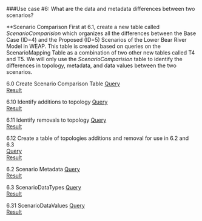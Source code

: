 ###Use case #6: What are the data and metadata differences between two scenarios?   

**Scenario Comparison
First at 6.1, create a new table called *ScenarioComparision* which organizes all the differences between the Base Case (ID=4) and the Proposed (ID=5) Scenarios of the Lower Bear River Model in WEAP. This table is created based on queries on the ScenarioMapping Table as a combination of two other new tables called T4 and T5. We will only use the *ScenarioComparision* table to identify the differences in topology, metadata, and data values between the two scenarios. 

6.0 Create Scenario Comparison Table
[Query](https://github.com/amabdallah/WaM-DaM/blob/master/02UseCases/UseCasesFiles/Queries/06.0ScenarioComparisionCreatTable.sql)     
[Result](https://github.com/amabdallah/WaM-DaM/blob/master/02UseCases/UseCasesFiles/Results/UseCase6.0.csv)  

6.10 Identify additions to topology 
[Query](https://github.com/amabdallah/WaM-DaM/blob/master/02UseCases/UseCasesFiles/Queries/06.10TopologicalDifferenceAdditions.sql)     
[Result](https://github.com/amabdallah/WaM-DaM/blob/master/02UseCases/UseCasesFiles/Results/UseCase6.10.csv)  

6.11 Identify removals to topology 
[Query](https://github.com/amabdallah/WaM-DaM/blob/master/02UseCases/UseCasesFiles/Queries/06.11TopologicalDifferenceRemovals.sql)     
[Result](https://github.com/amabdallah/WaM-DaM/blob/master/02UseCases/UseCasesFiles/Results/UseCase6.11.csv)  

6.12 Create a table of topologies additions and removal for use in 6.2 and 6.3  
[Query](https://github.com/amabdallah/WaM-DaM/blob/master/02UseCases/UseCasesFiles/Queries/06.12TopologicalDifferenceCreateTable.sql)     
[Result](https://github.com/amabdallah/WaM-DaM/blob/master/02UseCases/UseCasesFiles/Results/UseCase6.12.csv)  

6.2 Scenario Metadata
[Query](https://github.com/amabdallah/WaM-DaM/blob/master/02UseCases/UseCasesFiles/Queries/06.20ScenarioMetadata.sql)     
[Result](https://github.com/amabdallah/WaM-DaM/blob/master/02UseCases/UseCasesFiles/Results/UseCase6.20.csv)

6.3 ScenarioDataTypes
[Query](https://github.com/amabdallah/WaM-DaM/blob/master/02UseCases/UseCasesFiles/Queries/06.30ScenarioDataTypes.sql)     
[Result](https://github.com/amabdallah/WaM-DaM/blob/master/02UseCases/UseCasesFiles/Results/UseCase6.30.csv)

6.31 ScenarioDataValues
[Query](https://github.com/amabdallah/WaM-DaM/blob/master/02UseCases/UseCasesFiles/Queries/06.31ScenarioDataValues.sql)     
[Result](https://github.com/amabdallah/WaM-DaM/blob/master/02UseCases/UseCasesFiles/Results/UseCase6.31.csv)
